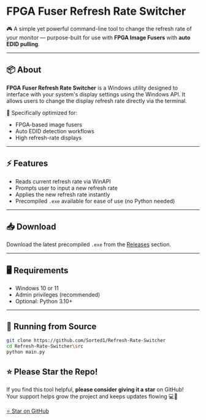 # FPGA Fuser Refresh Rate Switcher

🎮 A simple yet powerful command-line tool to change the refresh rate of your monitor — purpose-built for use with **FPGA Image Fusers** with **auto EDID pulling**.

---

## 📦 About

**FPGA Fuser Refresh Rate Switcher** is a Windows utility designed to interface with your system's display settings using the Windows API. It allows users to change the display refresh rate directly via the terminal.

🔧 Specifically optimized for:
- FPGA-based image fusers
- Auto EDID detection workflows
- High refresh-rate displays

---

## ⚡ Features

- Reads current refresh rate via WinAPI
- Prompts user to input a new refresh rate
- Applies the new refresh rate instantly
- Precompiled `.exe` available for ease of use (no Python needed)

---

## 📥 Download

Download the latest precompiled `.exe` from the [Releases](https://github.com/Sorted1/Refresh-Rate-Switcher/relases) section.

---

## 🖥️ Requirements

- Windows 10 or 11
- Admin privileges (recommended)
- Optional: Python 3.10+

---


## 🚀 Running from Source

```bash
git clone https://github.com/Sorted1/Refresh-Rate-Switcher
cd Refresh-Rate-Switcher\src
python main.py
```
## ⭐ Please Star the Repo!

If you find this tool helpful, **please consider giving it a star** on GitHub!  
Your support helps grow the project and keeps updates flowing 💻🌟

[⭐ Star on GitHub](https://github.com/Sorted1/Refresh-Rate-Switcher)
